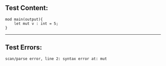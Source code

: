 
Test Content: 
-------------------------
```
mod main(output){
    let mut v : int = 5;
}
```
------------------------

Test Errors:
-------------------------
```
scan/parse error, line 2: syntax error at: mut
```
